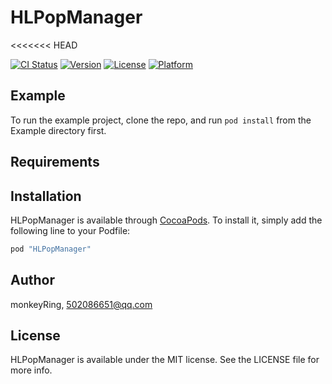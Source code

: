 # HLPopManager
<<<<<<< HEAD

[![CI Status](http://img.shields.io/travis/monkeyRing/HLPopManager.svg?style=flat)](https://travis-ci.org/monkeyRing/HLPopManager)
[![Version](https://img.shields.io/cocoapods/v/HLPopManager.svg?style=flat)](http://cocoapods.org/pods/HLPopManager)
[![License](https://img.shields.io/cocoapods/l/HLPopManager.svg?style=flat)](http://cocoapods.org/pods/HLPopManager)
[![Platform](https://img.shields.io/cocoapods/p/HLPopManager.svg?style=flat)](http://cocoapods.org/pods/HLPopManager)

## Example

To run the example project, clone the repo, and run `pod install` from the Example directory first.

## Requirements

## Installation

HLPopManager is available through [CocoaPods](http://cocoapods.org). To install
it, simply add the following line to your Podfile:

```ruby
pod "HLPopManager"
```

## Author

monkeyRing, 502086651@qq.com

## License

HLPopManager is available under the MIT license. See the LICENSE file for more info.
